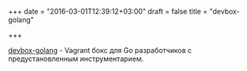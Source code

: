 +++
date = "2016-03-01T12:39:12+03:00"
draft = false
title = "devbox-golang"

+++

<p><a href="https://github.com/samuell/devbox-golang">devbox-golang</a>&nbsp;- Vagrant бокс для Go разработчиков с предустановленным инструментарием.</p>


